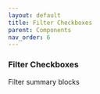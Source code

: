 ```yaml
---
layout: default
title: Filter Checkboxes
parent: Components
nav_order: 6
---
```


### Filter Checkboxes

Filter summary blocks